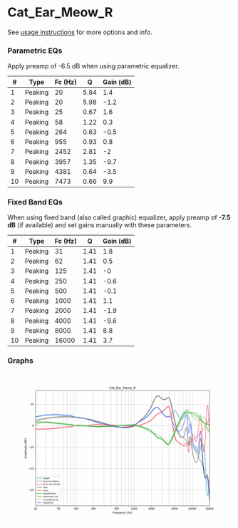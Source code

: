 # Cat_Ear_Meow_R
See [usage instructions](https://github.com/jaakkopasanen/AutoEq#usage) for more options and info.

### Parametric EQs
Apply preamp of -6.5 dB when using parametric equalizer.

|   # | Type    |   Fc (Hz) |    Q |   Gain (dB) |
|-----|---------|-----------|------|-------------|
|   1 | Peaking |        20 | 5.84 |         1.4 |
|   2 | Peaking |        20 | 5.98 |        -1.2 |
|   3 | Peaking |        25 | 0.67 |         1.6 |
|   4 | Peaking |        58 | 1.22 |         0.3 |
|   5 | Peaking |       264 | 0.63 |        -0.5 |
|   6 | Peaking |       955 | 0.93 |         0.8 |
|   7 | Peaking |      2452 | 2.81 |        -2   |
|   8 | Peaking |      3957 | 1.35 |        -9.7 |
|   9 | Peaking |      4381 | 0.64 |        -3.5 |
|  10 | Peaking |      7473 | 0.66 |         9.9 |

### Fixed Band EQs
When using fixed band (also called graphic) equalizer, apply preamp of **-7.5 dB** (if available) and set gains manually with these parameters.

|   # | Type    |   Fc (Hz) |    Q |   Gain (dB) |
|-----|---------|-----------|------|-------------|
|   1 | Peaking |        31 | 1.41 |         1.8 |
|   2 | Peaking |        62 | 1.41 |         0.5 |
|   3 | Peaking |       125 | 1.41 |        -0   |
|   4 | Peaking |       250 | 1.41 |        -0.6 |
|   5 | Peaking |       500 | 1.41 |        -0.1 |
|   6 | Peaking |      1000 | 1.41 |         1.1 |
|   7 | Peaking |      2000 | 1.41 |        -1.9 |
|   8 | Peaking |      4000 | 1.41 |        -9.6 |
|   9 | Peaking |      8000 | 1.41 |         8.8 |
|  10 | Peaking |     16000 | 1.41 |         3.7 |

### Graphs
![](./Cat_Ear_Meow_R.png)
